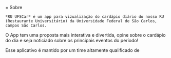 = Sobre

```
*RU UFSCar* é um app para vizualização do cardápio diário do nosso RU (Restaurante Universitário) da Universidade Federal de São Carlos, campos São Carlos.
```

O App tem uma proposta mais interativa e divertida, opine sobre o cardápio do dia e seja noticiado sobre os principais eventos do período!

Esse aplicativo é mantido por um time altamente qualificado de 